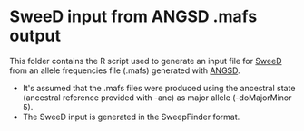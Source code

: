 # SweeD input from ANGSD .mafs output

This folder contains the R script used to generate an input file for [SweeD](https://cme.h-its.org/exelixis/web/software/sweed/) from an allele frequencies file (.mafs) generated with [ANGSD](http://www.popgen.dk/angsd/index.php/ANGSD). 
* It's assumed that the .mafs files were produced using the ancestral state (ancestral reference provided with -anc) as major allele (-doMajorMinor 5).
* The SweeD input is generated in the SweepFinder format.
